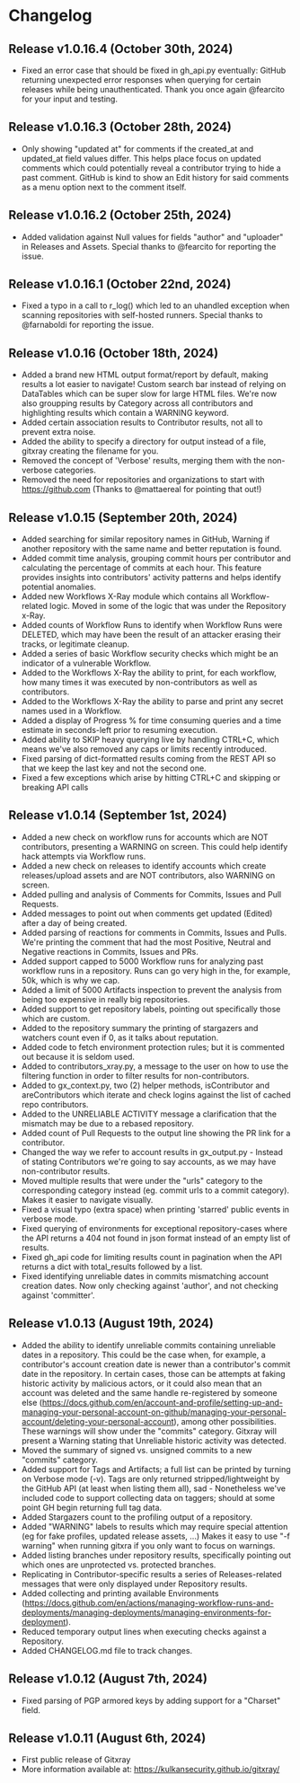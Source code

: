 # Changelog

## Release v1.0.16.4 (October 30th, 2024)
* Fixed an error case that should be fixed in gh_api.py eventually: GitHub returning unexpected error responses when querying for certain releases while being unauthenticated. Thank you once again @fearcito for your input and testing.

## Release v1.0.16.3 (October 28th, 2024)
* Only showing "updated at" for comments if the created_at and updated_at field values differ. This helps place focus on updated comments which could potentially reveal a contributor trying to hide a past comment. GitHub is kind to show an Edit history for said comments as a menu option next to the comment itself.

## Release v1.0.16.2 (October 25th, 2024)
* Added validation against Null values for fields "author" and "uploader" in Releases and Assets. Special thanks to @fearcito for reporting the issue.

## Release v1.0.16.1 (October 22nd, 2024)
* Fixed a typo in a call to r_log() which led to an uhandled exception when scanning repositories with self-hosted runners. Special thanks to @farnaboldi for reporting the issue.

## Release v1.0.16 (October 18th, 2024)
* Added a brand new HTML output format/report by default, making results a lot easier to navigate! Custom search bar instead of relying on DataTables which can be super slow for large HTML files. We're now also groupping results by Category across all contributors and highlighting results which contain a WARNING keyword.
* Added certain association results to Contributor results, not all to prevent extra noise.
* Added the ability to specify a directory for output instead of a file, gitxray creating the filename for you.
* Removed the concept of 'Verbose' results, merging them with the non-verbose categories.
* Removed the need for repositories and organizations to start with https://github.com (Thanks to @mattaereal for pointing that out!)

## Release v1.0.15 (September 20th, 2024)

* Added searching for similar repository names in GitHub, Warning if another repository with the same name and better reputation is found.
* Added commit time analysis, grouping commit hours per contributor and calculating the percentage of commits at each hour. This feature provides insights into contributors' activity patterns and helps identify potential anomalies.
* Added new Workflows X-Ray module which contains all Workflow-related logic. Moved in some of the logic that was under the Repository x-Ray.
* Added counts of Workflow Runs to identify when Workflow Runs were DELETED, which may have been the result of an attacker erasing their tracks, or legitimate cleanup.
* Added a series of basic Workflow security checks which might be an indicator of a vulnerable Workflow.
* Added to the Workflows X-Ray the ability to print, for each workflow, how many times it was executed by non-contributors as well as contributors.
* Added to the Workflows X-Ray the ability to parse and print any secret names used in a Workflow.
* Added a display of Progress % for time consuming queries and a time estimate in seconds-left prior to resuming execution.
* Added ability to SKIP heavy querying live by handling CTRL+C, which means we've also removed any caps or limits recently introduced.
* Fixed parsing of dict-formatted results coming from the REST API so that we keep the last key and not the second one.
* Fixed a few exceptions which arise by hitting CTRL+C and skipping or breaking API calls

## Release v1.0.14 (September 1st, 2024)

* Added a new check on workflow runs for accounts which are NOT contributors, presenting a WARNING on screen. This could help identify hack attempts via Workflow runs.
* Added a new check on releases to identify accounts which create releases/upload assets and are NOT contributors, also WARNING on screen.
* Added pulling and analysis of Comments for Commits, Issues and Pull Requests.
* Added messages to point out when comments get updated (Edited) after a day of being created.
* Added parsing of reactions for comments in Commits, Issues and Pulls. We're printing the comment that had the most Positive, Neutral and Negative reactions in Commits, Issues and PRs.
* Added support capped to 5000 Workflow runs for analyzing past workflow runs in a repository. Runs can go very high in the, for example, 50k, which is why we cap.
* Added a limit of 5000 Artifacts inspection to prevent the analysis from being too expensive in really big repositories.
* Added support to get repository labels, pointing out specifically those which are custom.
* Added to the repository summary the printing of stargazers and watchers count even if 0, as it talks about reputation.
* Added code to fetch environment protection rules; but it is commented out because it is seldom used.
* Added to contributors_xray.py, a message to the user on how to use the filtering function in order to filter results for non-contributors.
* Added to gx_context.py, two (2) helper methods, isContributor and areContributors which iterate and check logins against the list of cached repo contributors.
* Added to the UNRELIABLE ACTIVITY message a clarification that the mismatch may be due to a rebased repository.
* Added count of Pull Requests to the output line showing the PR link for a contributor.
* Changed the way we refer to account results in gx_output.py - Instead of stating Contributors we're going to say accounts, as we may have non-contributor results.
* Moved multiple results that were under the "urls" category to the corresponding category instead (eg. commit urls to a commit category). Makes it easier to navigate visually.
* Fixed a visual typo (extra space) when printing 'starred' public events in verbose mode.
* Fixed querying of environments for exceptional repository-cases where the API returns a 404 not found in json format instead of an empty list of results.
* Fixed gh_api code for limiting results count in pagination when the API returns a dict with total_results followed by a list.
* Fixed identifying unreliable dates in commits mismatching account creation dates. Now only checking against 'author', and not checking against 'committer'.

## Release v1.0.13 (August 19th, 2024)

* Added the ability to identify unreliable commits containing unreliable dates in a repository. This could be the case when, for example, a contributor's account creation date is newer than a contributor's commit date in the repository. In certain cases, those can be attempts at faking historic activity by malicious actors, or it could also mean that an account was deleted and the same handle re-registered by someone else (https://docs.github.com/en/account-and-profile/setting-up-and-managing-your-personal-account-on-github/managing-your-personal-account/deleting-your-personal-account), among other possibilities. These warnings will show under the "commits" category. Gitxray will present a Warning stating that Unreliable historic activity was detected. 
* Moved the summary of signed vs. unsigned commits to a new "commits" category.
* Added support for Tags and Artifacts; a full list can be printed by turning on Verbose mode (-v). Tags are only returned stripped/lightweight by the GitHub API (at least when listing them all), sad - Nonetheless we've included code to support collecting data on taggers; should at some point GH begin returning full tag data.
* Added Stargazers count to the profiling output of a repository.
* Added "WARNING" labels to results which may require special attention (eg for fake profiles, updated release assets, ...) Makes it easy to use "-f warning" when running gitxra if you only want to focus on warnings.
* Added listing branches under repository results, specifically pointing out which ones are unprotected vs. protected branches.
* Replicating in Contributor-specific results a series of Releases-related messages that were only displayed under Repository results.
* Added collecting and printing available Environments (https://docs.github.com/en/actions/managing-workflow-runs-and-deployments/managing-deployments/managing-environments-for-deployment).
* Reduced temporary output lines when executing checks against a Repository.
* Added CHANGELOG.md file to track changes.

## Release v1.0.12 (August 7th, 2024)

* Fixed parsing of PGP armored keys by adding support for a "Charset" field.

## Release v1.0.11 (August 6th, 2024)

* First public release of Gitxray
* More information available at: https://kulkansecurity.github.io/gitxray/
